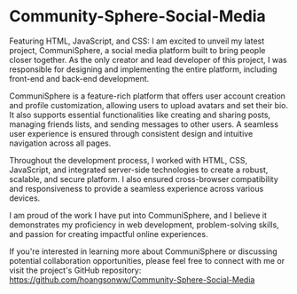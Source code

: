 # Community-Sphere-Social-Media
Featuring HTML, JavaScript, and CSS:
I am excited to unveil my latest project, CommuniSphere, a social media platform built to bring people closer together. As the only creator and lead developer of this project, I was responsible for designing and implementing the entire platform, including front-end and back-end development.

CommuniSphere is a feature-rich platform that offers user account creation and profile customization, allowing users to upload avatars and set their bio. It also supports essential functionalities like creating and sharing posts, managing friends lists, and sending messages to other users. A seamless user experience is ensured through consistent design and intuitive navigation across all pages.

Throughout the development process, I worked with HTML, CSS, JavaScript, and integrated server-side technologies to create a robust, scalable, and secure platform. I also ensured cross-browser compatibility and responsiveness to provide a seamless experience across various devices.

I am proud of the work I have put into CommuniSphere, and I believe it demonstrates my proficiency in web development, problem-solving skills, and passion for creating impactful online experiences.

If you're interested in learning more about CommuniSphere or discussing potential collaboration opportunities, please feel free to connect with me or visit the project's GitHub repository: https://github.com/hoangsonww/Community-Sphere-Social-Media
